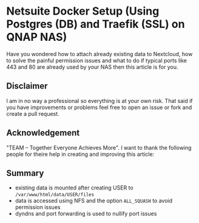 # Netsuite Docker Setup (Using Postgres (DB) and Traefik (SSL) on QNAP NAS)

Have you wondered how to attach already existing data to Nextcloud, how to solve the painful permission issues and what to do if typical ports like 443 and 80 are already used by your NAS then this article is for you.

## Disclaimer

I am in no way a professional so everything is at your own risk. That said if you have improvements or problems feel free to open an issue or fork and create a pull request.

## Acknowledgement 

"TEAM – Together Everyone Achieves More". I want to thank the following people for theire help in creating and improving this article:

<!-- TODO-->

## Summary
 * existing data is mounted after creating USER to `/var/www/html/data/USER/files`
 * data is accessed using NFS and the option `ALL_SQUASH` to avoid permission issues
 * dyndns and port forwarding is used to nullify port issues
